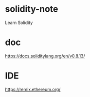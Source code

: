 # solidity-note
Learn Solidity

# doc
https://docs.soliditylang.org/en/v0.8.13/

# IDE
https://remix.ethereum.org/
